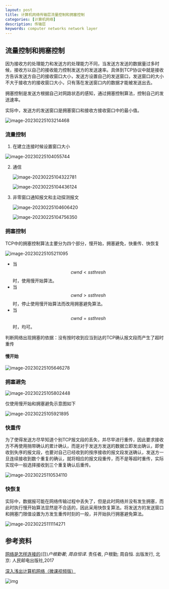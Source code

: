 ```yaml
---
layout: post
title: 计算机网络传输层流量控制和拥塞控制
categories: [计算机网络]
description: 传输层
keywords: computer networks network layer 
---
```


## 流量控制和拥塞控制

因为接收方的处理能力和发送方的处理能力不同，当发送方发送的数据量过多时候，接收方以自己的接收能力控制发送方的发送速率。具体到TCP协议中就是接收方告诉发送方自己的接收窗口大小，发送方设置自己的发送窗口，发送窗口的大小不大于接收方的接收窗口大小，只有落在发送窗口内的数据才能被发送出去。

拥塞控制是发送方根据自己对网路状态的感知，通过拥塞控制算法，控制自己的发送速率。

实际中，发送方的发送窗口是拥塞窗口和接收方接收窗口中的最小值。

![image-20230225103214468](https://wendaocsmaster.github.io/images/blog/image-20230225103214468.png)

### 流量控制

1. 在建立连接时候设置窗口大小

![image-20230225104055744](https://wendaocsmaster.github.io/images/blog/image-20230225104055744.png)

2. 通信

   ![image-20230225104322781](https://wendaocsmaster.github.io/images/blog/image-20230225104322781.png)

   ![image-20230225104436124](https://wendaocsmaster.github.io/images/blog/image-20230225104436124.png)

3. 非零窗口通知报文和主动探测报文

   ![image-20230225104606420](https://wendaocsmaster.github.io/images/blog/image-20230225104606420.png)

   ![image-20230225104756350](https://wendaocsmaster.github.io/images/blog/image-20230225104756350.png)



### 拥塞控制

TCP中的拥塞控制算法主要分为四个部分，慢开始，拥塞避免，快重传、快恢复

![image-20230225105211095](https://wendaocsmaster.github.io/images/blog/image-20230225105211095.png)

+ 当$$cwnd < ssthresh$$时，使用慢开始算法。
+ 当$$cwnd > ssthresh$$时，停止使用慢开始算法而改用拥塞避免算法。
+ 当$$cwnd = ssthresh$$时，均可。

判断网络出现拥塞的依据：没有按时收到应当到达的TCP确认报文段而产生了超时重传

#### 慢开始

![image-20230225105646278](https://wendaocsmaster.github.io/images/blog/image-20230225105646278.png)

### 拥塞避免

![image-20230225105802448](https://wendaocsmaster.github.io/images/blog/image-20230225105802448.png)

仅使用慢开始和拥塞避免示意图如下

![image-20230225105921895](https://wendaocsmaster.github.io/images/blog/image-20230225105921895.png)

### 快重传

为了使得发送方尽早知道个别TCP报文段的丢失，并尽早进行重传，因此要求接收方不再使用捎带确认的累计确认，而是对于发送方发送的数据立即发出确认，即使收到失序的报文段，也要对自己已经收到的按序接收的报文段发送确认，发送方一旦连续接收到数个重复的确认，就将相应的报文段重传，而不是等超时重传，实际实现中一般选择接收到三个重复确认后重传。

![image-20230225110534110](https://wendaocsmaster.github.io/images/blog/image-20230225110534110.png)



### 快恢复

实际中，数据报可能在网络传输过程中丢失了，但是此时网络并没有发生拥塞，而此时执行慢开始算法显然是不合适的，因此采用快恢复算法。将发送方的发送窗口和拥塞门限值设置为方发生重传时刻的一般，并开始执行拥塞避免算法。

![image-20230225111114271](https://wendaocsmaster.github.io/images/blog/image-20230225111114271.png)

## 参考资料

[网络是怎样连接的](https://book.douban.com/subject/26941639/)(日)*户根勤著*; *周自恒译*. 责任者, 户根勤; 周自恒. 出版发行, 北京: 人民邮电出版社,2017

[深入浅出计算机网络（微课视频版）](http://www.tup.tsinghua.edu.cn/booksCenter/book_09342101.html)

![img](https://wendaocsmaster.github.io/images/blog/blog/093421-01.jpg)
